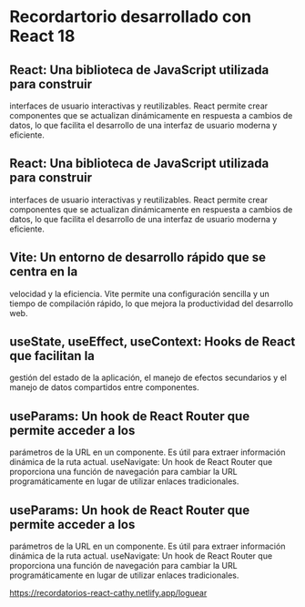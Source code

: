 # Recordartorio desarrollado con React 18

##  React: Una biblioteca de JavaScript utilizada para construir
interfaces de usuario interactivas y reutilizables. React permite
crear componentes que se actualizan dinámicamente en respuesta a
cambios de datos, lo que facilita el desarrollo de una interfaz de
usuario moderna y eficiente.

## React: Una biblioteca de JavaScript utilizada para construir
interfaces de usuario interactivas y reutilizables. React permite
crear componentes que se actualizan dinámicamente en respuesta a
cambios de datos, lo que facilita el desarrollo de una interfaz de
usuario moderna y eficiente. 

## Vite: Un entorno de desarrollo rápido que se centra en la
velocidad y la eficiencia. Vite permite una configuración sencilla
y un tiempo de compilación rápido, lo que mejora la productividad
del desarrollo web. 

## useState, useEffect, useContext: Hooks de React que facilitan la
gestión del estado de la aplicación, el manejo de efectos
secundarios y el manejo de datos compartidos entre componentes.  

## useParams: Un hook de React Router que permite acceder a los
parámetros de la URL en un componente. Es útil para extraer
información dinámica de la ruta actual. useNavigate: Un hook de
React Router que proporciona una función de navegación para
cambiar la URL programáticamente en lugar de utilizar enlaces
tradicionales.
##   useParams: Un hook de React Router que permite acceder a los
parámetros de la URL en un componente. Es útil para extraer
información dinámica de la ruta actual. useNavigate: Un hook de
React Router que proporciona una función de navegación para
cambiar la URL programáticamente en lugar de utilizar enlaces
tradicionales.
                            
https://recordatorios-react-cathy.netlify.app/loguear
